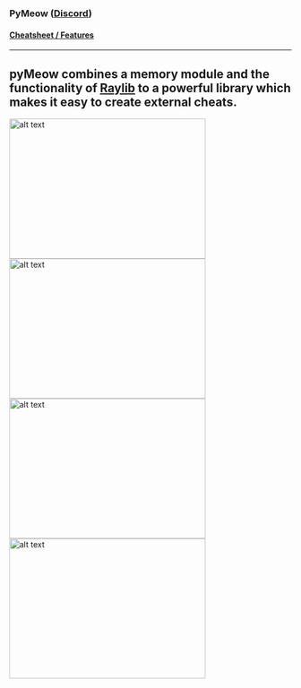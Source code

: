 ### PyMeow ([Discord](https://discord.gg/B34S4aMYqY))
#### [Cheatsheet / Features](https://github.com/qb-0/pyMeow./blob/master/cheatsheet.txt)
---
pyMeow combines a memory module and the functionality of [Raylib](https://www.raylib.com/) to a powerful library which makes it easy to create external cheats.
---

<img src="https://github.com/qb-0/pyMeow./raw/master/examples/screenshots/csgo.png" alt="alt text" width="350" height="250"> <img src="https://github.com/qb-0/pyMeow./raw/master/examples/screenshots/sauerbraten.png" alt="alt text" width="350" height="250">
<img src="https://github.com/qb-0/pyMeow./raw/master/examples/screenshots/ac_esp_win.png" alt="alt text" width="350" height="250"> <img src="https://github.com/qb-0/pyMeow./raw/master/examples/screenshots/acdebug.png" alt="alt text" width="350" height="250">